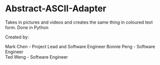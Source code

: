 # Abstract-ASCII-Adapter
Takes in pictures and videos and creates the same thing in coloured text form.
Done in Python

Created by:

Mark Chen - Project Lead and Software Engineer 
Bonnie Peng - Software Engineer
<br>Ted Weng - Software Engineer

